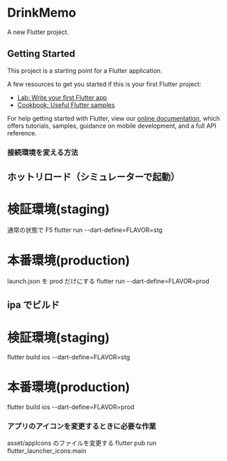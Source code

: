 # DrinkMemo

A new Flutter project.

## Getting Started

This project is a starting point for a Flutter application.

A few resources to get you started if this is your first Flutter project:

- [Lab: Write your first Flutter app](https://flutter.dev/docs/get-started/codelab)
- [Cookbook: Useful Flutter samples](https://flutter.dev/docs/cookbook)

For help getting started with Flutter, view our
[online documentation](https://flutter.dev/docs), which offers tutorials,
samples, guidance on mobile development, and a full API reference.

### 接続環境を変える方法

## ホットリロード（シミュレーターで起動）

# 検証環境(staging)

通常の状態で F5
flutter run --dart-define=FLAVOR=stg

# 本番環境(production)

launch.json を prod だけにする
flutter run --dart-define=FLAVOR=prod

## ipa でビルド

# 検証環境(staging)

flutter build ios --dart-define=FLAVOR=stg

# 本番環境(production)

flutter build ios --dart-define=FLAVOR=prod

### アプリのアイコンを変更するときに必要な作業

asset/appIcons のファイルを変更する
flutter pub run flutter_launcher_icons:main
